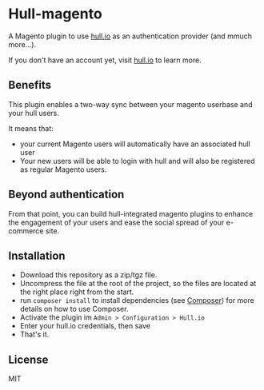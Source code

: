 # Hull-magento

A Magento plugin to use [hull.io](http://hull.io) as an authentication provider (and mmuch more...).

If you don't have an account yet, visit [hull.io](http://hull.io) to learn more.

## Benefits

This plugin enables a two-way sync between your magento userbase and your hull users.

It means that:

* your current Magento users will automatically have an associated hull user
* Your new users will be able to login with hull and will also be registered as regular Magento users.

## Beyond authentication

From that point, you can build hull-integrated magento plugins to enhance the engagement of your users
and ease the social spread of your e-commerce site.

## Installation

* Download this repository as a zip/tgz file.
* Uncompress the file at the root of the project, so the files are located at the right place right from the start.
* run `composer install` to install dependencies (see [Composer](http://getcomposer.org)) for more details on how to use Composer.
* Activate the plugin im `Admin > Configuration > Hull.io`
* Enter your hull.io credentials, then save
* That's it.

## License

MIT


